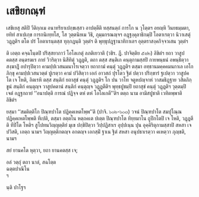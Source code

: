 <h1>เสขิยกณฺฑํ</h1>
<p>เสขิเยสุ   สติปิ วีติกฺกเม อนาทริยาเปกฺขเสฺสว อาปตฺตีติ ทสฺสนตฺถํ การโก น วุโตฺตฯ อยญฺหิ วินยธมฺมตา, ยทิทํ สาเปเกฺข การกนิเทฺทโส, โส วุตฺตนิยเม วิธิ, ภุมฺมกรณญฺจฯ อฎฺฐงฺคุลาธิกมฺปิ โอตาเรตฺวา นิวาเสตุํ วฎฺฎติฯ ตโต ปรํ โอตาเรนฺตสฺส ทุกฺกฎนฺติ  วุตฺตํฯ ติ พุทฺธุปฎฺฐานาทิกาเลฯ  อุตฺตราสงฺคกิจฺจวเสน วุตฺตํฯ</p>


<p>ติ เอตฺถ คจฺฉโนฺตปิ ปริสฺสยาภาวํ โอโลเกตุํ ลภติเยวาติ (วชิร. ฎี. ปาจิตฺติย ๕๘๒) ลิขิตํฯ ยถา วาสูปคตสฺส อนฺตรฆเร กายํ วิวริตฺวา นิสีทิตุํ วฎฺฎติ, ตถา ตสฺส สนฺติเก คนฺตุกามสฺสปิ กายพนฺธนํ อพนฺธิตฺวา สงฺฆาฎิํ อปารุปิตฺวา คามปฺปเวสนมนาโรเจตฺวา ยถากามํ คนฺตุํ วฎฺฎติฯ ตสฺมา อทฺธานมคฺคคมนกาเล เอโก ภิกฺขุ คามปฺปเวสนวตฺตํ ปูเรตฺวา คามํ ปวิสิตฺวา เอกํ อาวสถํ ปุรโตว ฐิตํ ปตฺวา ปริกฺขารํ ฐเปตฺวา วาสูปคโต เจ โหติ, อิตเรหิ ตสฺส สนฺติกํ ยถาสุขํ คนฺตุํ วฎฺฎติฯ โก ปน วาโท จตูหปญฺจาหํ วาสมธิฎฺฐาย วสิตภิกฺขูนํ สนฺติกํ คนฺตุญฺจ วาสูปคตานํ สนฺติกํ คนฺตุญฺจ วฎฺฎตีติฯ พุทฺธปูชมฺปิ ยถาสุขํ คนฺตุํ วฎฺฎติฯ วุตฺตมฺปิ เจตํ อฎฺฐกถายํ ‘‘อนาปตฺติ การณํ ปฎิจฺจ ตหํ ตหํ โอโลเกตี’’ติฯ ตตฺถ  นาม อามิสปูชาติ เวทิตพฺพาติ ลิขิตํฯ</p>

</p>


<p>ยสฺมา ‘‘สมติตฺติโก ปิณฺฑปาโต ปฎิคฺคเหตโพฺพ’’ติ (ปาจิ. ๖๐๒-๖๐๓) วจนํ ปิณฺฑปาโต สมปุโณฺณ ปฎิคฺคเหตโพฺพติ ทีเปติ, ตสฺมา อตฺตโน หตฺถคเต ปเตฺต ปิณฺฑปาโต ทิยฺยมาโน ถูปีกโตปิ เจ โหติ, วฎฺฎตีติ ทีปิโต โหติฯ สูโปทนวิญฺญตฺติยํ มุเข ปกฺขิปิตฺวา วิปฺปฎิสาเร อุปฺปเนฺน ปุน อุคฺคิริตุกามสฺสาปิ สหสา เจ ปวิสติ, เอตฺถ    นามฯ วิญฺญตฺติกตญฺจ อกตญฺจ เอกสฺมิํ ฐาเน ฐิตํ สหสา อนุปธาเรตฺวา คเหตฺวา ภุญฺชติ,  นามฯ</p>


<p>
สยํ  
ยานคโต หุตฺวา, ยถา  
ยานคตสฺส  
เจ;  
  
อลํ วตฺถุํ ตถา นาลํ, สฉโตฺต  
ฉตฺตปาณิโน  
ฯ  
</p>
  
<p>นฺติ ปาโฐฯ</p>

</p>

</p>

</p>





